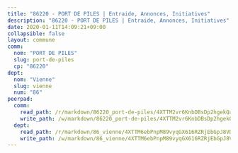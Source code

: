 ```yaml
---
title: "86220 - PORT DE PILES | Entraide, Annonces, Initiatives"
description: "86220 - PORT DE PILES | Entraide, Annonces, Initiatives"
date: 2020-01-11T14:09:21+09:00
collapsible: false
layout: commune
comm:
  nom: "PORT DE PILES"
  slug: port-de-piles
  cp: "86220"
dept:
  nom: "Vienne"
  slug: vienne
  num: "86"
peerpad:
  comm:
    read_path: /r/markdown/86220_port-de-piles/4XTTM2vr6KnbDBsDp2hgekQaxVgiATdyDVXjF9mFtbprshfPP
    write_path: /w/markdown/86220_port-de-piles/4XTTM2vr6KnbDBsDp2hgekQaxVgiATdyDVXjF9mFtbprshfPP-K3TgUeawa2yEzA32T7pGyYiVoqqUgkjzzksAoTJkgT8wNfL5xt2mazDG6jZZUC6k2DZyEaJ2VZT33Mbzis2zU286WUuhSw1hxi2ysoEFAFJs2T222j2faTVyM5aVVTaBkG5tCkVX
  dept:
    read_path: /r/markdown/86_vienne/4XTTM6ebPnpM89vyqGX616RZRjEbGpJ8VDNVdSCrMHCb86ALN
    write_path: /w/markdown/86_vienne/4XTTM6ebPnpM89vyqGX616RZRjEbGpJ8VDNVdSCrMHCb86ALN-K3TgUEmU2PzobkNvYrNtR4DXtgm1qYeknzdEZmszmUFpRSMDjV62q8xZv1nUQEJqGnnT9H399N9TnzZMyT3rgAM3pHPbqGxVD33vWNzCSkbf2kxHwBfenpixiJuwbWaCBERwmNeA
---
```


